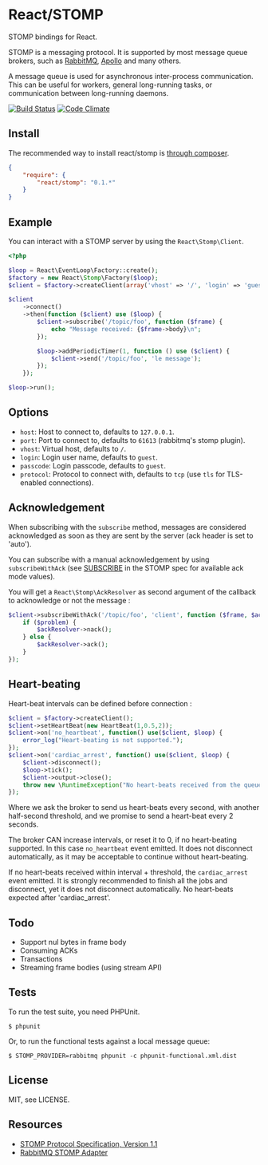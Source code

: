 # React/STOMP

STOMP bindings for React.

STOMP is a messaging protocol. It is supported by most message queue brokers,
such as [RabbitMQ](http://www.rabbitmq.com/),
[Apollo](http://activemq.apache.org/apollo/) and many others.

A message queue is used for asynchronous inter-process communication. This can
be useful for workers, general long-running tasks, or communication between
long-running daemons.

[![Build Status](https://secure.travis-ci.org/reactphp/stomp.png?branch=master)](http://travis-ci.org/reactphp/stomp) [![Code Climate](https://codeclimate.com/github/reactphp/stomp/badges/gpa.svg)](https://codeclimate.com/github/reactphp/stomp)

## Install

The recommended way to install react/stomp is [through composer](http://getcomposer.org).

```JSON
{
    "require": {
        "react/stomp": "0.1.*"
    }
}
```

## Example

You can interact with a STOMP server by using the `React\Stomp\Client`.

```php
<?php

$loop = React\EventLoop\Factory::create();
$factory = new React\Stomp\Factory($loop);
$client = $factory->createClient(array('vhost' => '/', 'login' => 'guest', 'passcode' => 'guest'));

$client
    ->connect()
    ->then(function ($client) use ($loop) {
        $client->subscribe('/topic/foo', function ($frame) {
            echo "Message received: {$frame->body}\n";
        });

        $loop->addPeriodicTimer(1, function () use ($client) {
            $client->send('/topic/foo', 'le message');
        });
    });

$loop->run();
```

## Options

* `host`: Host to connect to, defaults to `127.0.0.1`.
* `port`: Port to connect to, defaults to `61613` (rabbitmq's stomp plugin).
* `vhost`: Virtual host, defaults to `/`.
* `login`: Login user name, defaults to `guest`.
* `passcode`: Login passcode, defaults to `guest`.
* `protocol`: Protocol to connect with, defaults to `tcp` (use `tls` for TLS-enabled connections).

## Acknowledgement

When subscribing with the `subscribe` method, messages are considered
acknowledged as soon as they are sent by the server (ack header is set to
'auto').

You can subscribe with a manual acknowledgement by using `subscribeWithAck`
(see [SUBSCRIBE](http://stomp.github.com//stomp-specification-1.1.html#SUBSCRIBE)
in the STOMP spec for available ack mode values).

You will get a `React\Stomp\AckResolver` as second argument of the callback to
acknowledge or not the message :

```php
$client->subscribeWithAck('/topic/foo', 'client', function ($frame, $ackResolver) {
    if ($problem) {
        $ackResolver->nack();
    } else {
        $ackResolver->ack();
    }
});
```

## Heart-beating

Heart-beat intervals can be defined before connection :

```php
$client = $factory->createClient();
$client->setHeartBeat(new HeartBeat(1,0.5,2));
$client->on('no_heartbeat', function() use($client, $loop) {
    error_log("Heart-beating is not supported.");
});
$client->on('cardiac_arrest', function() use($client, $loop) {
    $client->disconnect();
    $loop->tick();
    $client->output->close();
    throw new \RuntimeException("No heart-beats received from the queue broker");
});
```

Where we ask the broker to send us heart-beats every second, with another
half-second threshold, and we promise to send a heart-beat every 2 seconds.

The broker CAN increase intervals, or reset it to 0, if no heart-beating
supported. In this case `no_heartbeat` event emitted.
It does not disconnect automatically, as it may be acceptable to
continue without heart-beating.

If no heart-beats received within interval + threshold, the `cardiac_arrest`
event emitted. It is strongly recommended to finish all the jobs and
disconnect, yet it does not disconnect automatically. No heart-beats expected
after 'cardiac_arrest'.

## Todo

* Support nul bytes in frame body
* Consuming ACKs
* Transactions
* Streaming frame bodies (using stream API)

## Tests

To run the test suite, you need PHPUnit.

    $ phpunit

Or, to run the functional tests against a local message queue:

    $ STOMP_PROVIDER=rabbitmq phpunit -c phpunit-functional.xml.dist

## License

MIT, see LICENSE.

## Resources

* [STOMP Protocol Specification, Version 1.1](http://stomp.github.com/stomp-specification-1.1.html)
* [RabbitMQ STOMP Adapter](http://www.rabbitmq.com/stomp.html)
